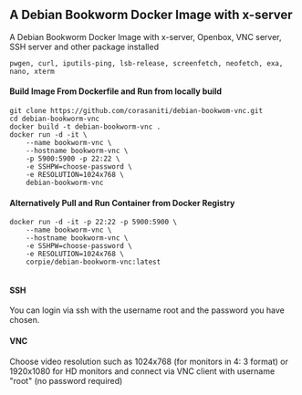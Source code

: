 ## A Debian Bookworm Docker Image with x-server
A Debian Bookworm Docker Image with x-server, Openbox, VNC server, SSH server and other package installed
```
pwgen, curl, iputils-ping, lsb-release, screenfetch, neofetch, exa, nano, xterm
```

#### Build Image From Dockerfile and Run from locally build
```
git clone https://github.com/corasaniti/debian-bookwom-vnc.git
cd debian-bookworm-vnc
docker build -t debian-bookworm-vnc .
docker run -d -it \
	--name bookworm-vnc \
	--hostname bookworm-vnc \
	-p 5900:5900 -p 22:22 \
	-e SSHPW=choose-password \
	-e RESOLUTION=1024x768 \
	debian-bookworm-vnc

```

#### Alternatively Pull and Run Container from Docker Registry
``` 
docker run -d -it -p 22:22 -p 5900:5900 \
	--name bookworm-vnc \
	--hostname bookworm-vnc \
	-e SSHPW=choose-password \
	-e RESOLUTION=1024x768 \
	corpie/debian-bookworm-vnc:latest
                    
```

#### SSH
You can login via ssh with the username root and the password you have chosen.

#### VNC
Choose video resolution such as 1024x768 (for monitors in 4: 3 format) or 1920x1080 for HD monitors and connect via VNC client with username "root" (no password required)

